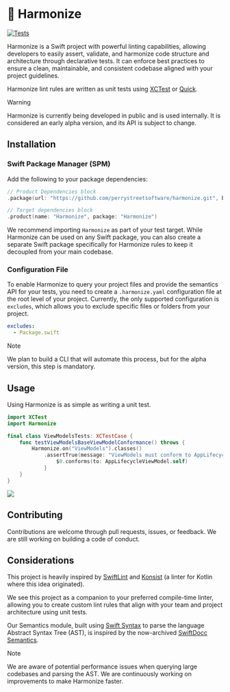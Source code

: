 # 🧩 Harmonize

[![Tests](https://github.com/perrystreetsoftware/Harmonize/actions/workflows/tests.yaml/badge.svg?branch=main)](https://github.com/perrystreetsoftware/Harmonize/actions/workflows/tests.yaml)

Harmonize is a Swift project with powerful linting capabilities, allowing developers to easily assert, validate, and harmonize code structure and architecture through declarative tests. It can enforce best practices to ensure a clean, maintainable, and consistent codebase aligned with your project guidelines.

Harmonize lint rules are written as unit tests using [XCTest](https://developer.apple.com/documentation/xctest/) or [Quick](https://github.com/Quick/Quick).

> [!WARNING]  
> Harmonize is currently being developed in public and is used internally. It is considered an early alpha version, and its API is subject to change.

## Installation

### Swift Package Manager (SPM)

Add the following to your package dependencies:

```swift
// Product Dependencies block
.package(url: "https://github.com/perrystreetsoftware/harmonize.git", branch: "main")

// Target dependencies block
.product(name: "Harmonize", package: "Harmonize")
```

We recommend importing `Harmonize` as part of your test target. While Harmonize can be used on any Swift package, you can also create a separate Swift package specifically for Harmonize rules to keep it decoupled from your main codebase.

### Configuration File

To enable Harmonize to query your project files and provide the semantics API for your tests, you need to create a `.harmonize.yaml` configuration file at the root level of your project. Currently, the only supported configuration is `excludes`, which allows you to exclude specific files or folders from your project.

```yaml
excludes:
  - Package.swift
```

> [!NOTE]  
> We plan to build a CLI that will automate this process, but for the alpha version, this step is mandatory.

## Usage

Using Harmonize is as simple as writing a unit test.

```swift
import XCTest
import Harmonize

final class ViewModelsTests: XCTestCase {
    func testViewModelsBaseViewModelConformance() throws {
        Harmonize.on("ViewModels").classes()
            .assertTrue(message: "ViewModels must conform to AppLifecycleViewModel") {
                $0.conforms(to: AppLifecycleViewModel.self)
            }
    }
}
```

![](assets/viewmodels-rule.png)

## Contributing

Contributions are welcome through pull requests, issues, or feedback. We are still working on building a code of conduct.

## Considerations

This project is heavily inspired by [SwiftLint](https://github.com/realm/SwiftLint/tree/main) and [Konsist](https://github.com/LemonAppDev/konsist) (a linter for Kotlin where this idea originated).

We see this project as a companion to your preferred compile-time linter, allowing you to create custom lint rules that align with your team and project architecture using unit tests.

Our Semantics module, built using [Swift Syntax](https://github.com/swiftlang/swift-syntax) to parse the language Abstract Syntax Tree (AST), is inspired by the now-archived [SwiftDocc Semantics](https://github.com/swiftlang/swift-docc).

> [!NOTE]  
> We are aware of potential performance issues when querying large codebases and parsing the AST. We are continuously working on improvements to make Harmonize faster.
